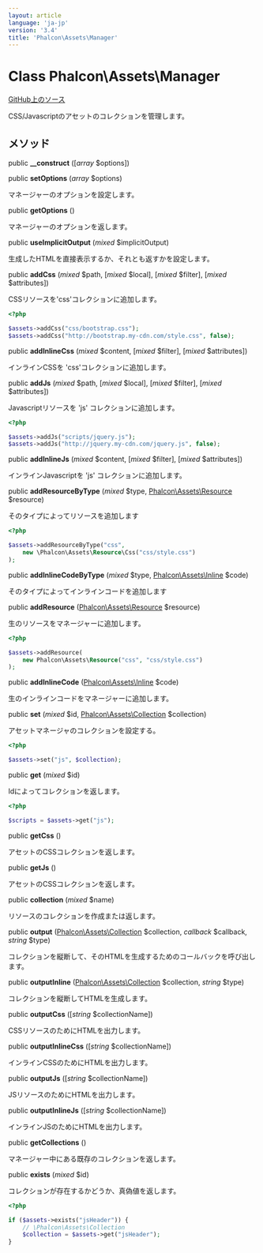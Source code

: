 ```yaml
---
layout: article
language: 'ja-jp'
version: '3.4'
title: 'Phalcon\Assets\Manager'
---
```


# Class **Phalcon\Assets\Manager**

<a href="https://github.com/phalcon/cphalcon/tree/v3.4.0/phalcon/assets/manager.zep" class="btn btn-default btn-sm">GitHub上のソース</a>

CSS/Javascriptのアセットのコレクションを管理します。

## メソッド

public **__construct** ([*array* $options])

public **setOptions** (*array* $options)

マネージャーのオプションを設定します。

public **getOptions** ()

マネージャーのオプションを返します。

public **useImplicitOutput** (*mixed* $implicitOutput)

生成したHTMLを直接表示するか、それとも返すかを設定します。

public **addCss** (*mixed* $path, [*mixed* $local], [*mixed* $filter], [*mixed* $attributes])

CSSリソースを'css'コレクションに追加します。

```php
<?php

$assets->addCss("css/bootstrap.css");
$assets->addCss("http://bootstrap.my-cdn.com/style.css", false);

```

public **addInlineCss** (*mixed* $content, [*mixed* $filter], [*mixed* $attributes])

インラインCSSを 'css'コレクションに追加します。

public **addJs** (*mixed* $path, [*mixed* $local], [*mixed* $filter], [*mixed* $attributes])

Javascriptリソースを 'js' コレクションに追加します。

```php
<?php

$assets->addJs("scripts/jquery.js");
$assets->addJs("http://jquery.my-cdn.com/jquery.js", false);

```

public **addInlineJs** (*mixed* $content, [*mixed* $filter], [*mixed* $attributes])

インラインJavascriptを 'js' コレクションに追加します。

public **addResourceByType** (*mixed* $type, [Phalcon\Assets\Resource](/3.4/en/api/Phalcon_Assets_Resource) $resource)

そのタイプによってリソースを追加します

```php
<?php

$assets->addResourceByType("css",
    new \Phalcon\Assets\Resource\Css("css/style.css")
);

```

public **addInlineCodeByType** (*mixed* $type, [Phalcon\Assets\Inline](/3.4/en/api/Phalcon_Assets_Inline) $code)

そのタイプによってインラインコードを追加します

public **addResource** ([Phalcon\Assets\Resource](/3.4/en/api/Phalcon_Assets_Resource) $resource)

生のリソースをマネージャーに追加します。

```php
<?php

$assets->addResource(
    new Phalcon\Assets\Resource("css", "css/style.css")
);

```

public **addInlineCode** ([Phalcon\Assets\Inline](/3.4/en/api/Phalcon_Assets_Inline) $code)

生のインラインコードをマネージャーに追加します。

public **set** (*mixed* $id, [Phalcon\Assets\Collection](/3.4/en/api/Phalcon_Assets_Collection) $collection)

アセットマネージャのコレクションを設定する。

```php
<?php

$assets->set("js", $collection);

```

public **get** (*mixed* $id)

Idによってコレクションを返します。

```php
<?php

$scripts = $assets->get("js");

```

public **getCss** ()

アセットのCSSコレクションを返します。

public **getJs** ()

アセットのCSSコレクションを返します。

public **collection** (*mixed* $name)

リソースのコレクションを作成または返します。

public **output** ([Phalcon\Assets\Collection](/3.4/en/api/Phalcon_Assets_Collection) $collection, *callback* $callback, *string* $type)

コレクションを縦断して、そのHTMLを生成するためのコールバックを呼び出します。

public **outputInline** ([Phalcon\Assets\Collection](/3.4/en/api/Phalcon_Assets_Collection) $collection, *string* $type)

コレクションを縦断してHTMLを生成します。

public **outputCss** ([*string* $collectionName])

CSSリソースのためにHTMLを出力します。

public **outputInlineCss** ([*string* $collectionName])

インラインCSSのためにHTMLを出力します。

public **outputJs** ([*string* $collectionName])

JSリソースのためにHTMLを出力します。

public **outputInlineJs** ([*string* $collectionName])

インラインJSのためにHTMLを出力します。

public **getCollections** ()

マネージャー中にある既存のコレクションを返します。

public **exists** (*mixed* $id)

コレクションが存在するかどうか、真偽値を返します。

```php
<?php

if ($assets->exists("jsHeader")) {
    // \Phalcon\Assets\Collection
    $collection = $assets->get("jsHeader");
}

```